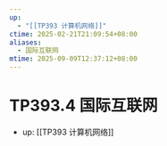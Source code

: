```yaml
---
up:
  - "[[TP393 计算机网络]]"
ctime: 2025-02-21T21:09:54+08:00
aliases:
  - 国际互联网
mtime: 2025-09-09T12:37:12+08:00
---
```


# TP393.4 国际互联网

- up: [[TP393 计算机网络]]
